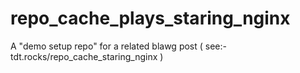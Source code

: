 # repo_cache_plays_staring_nginx
A "demo setup repo" for a related blawg post ( see:- tdt.rocks/repo_cache_staring_nginx )
